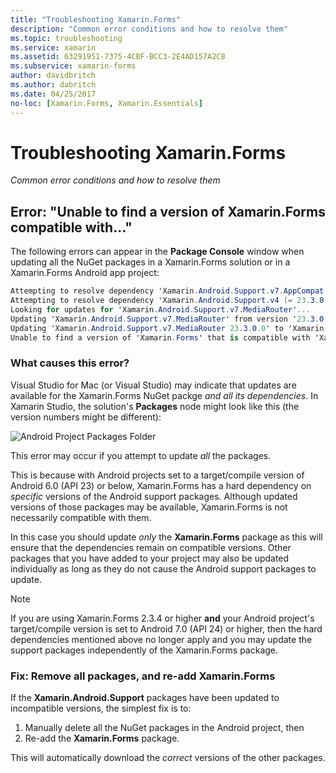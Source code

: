 ```yaml
---
title: "Troubleshooting Xamarin.Forms"
description: "Common error conditions and how to resolve them"
ms.topic: troubleshooting
ms.service: xamarin
ms.assetid: 63291951-7375-4CBF-BCC3-2E4AD157A2C8
ms.subservice: xamarin-forms
author: davidbritch
ms.author: dabritch
ms.date: 04/25/2017
no-loc: [Xamarin.Forms, Xamarin.Essentials]
---
```


# Troubleshooting Xamarin.Forms

_Common error conditions and how to resolve them_

## Error: "Unable to find a version of Xamarin.Forms compatible with..."

The following errors can appear in the **Package Console** window
when updating all the NuGet packages in a Xamarin.Forms solution or in
a Xamarin.Forms Android app project:

```csharp
Attempting to resolve dependency 'Xamarin.Android.Support.v7.AppCompat (= 23.3.0.0)'.
Attempting to resolve dependency 'Xamarin.Android.Support.v4 (= 23.3.0.0)'.
Looking for updates for 'Xamarin.Android.Support.v7.MediaRouter'...
Updating 'Xamarin.Android.Support.v7.MediaRouter' from version '23.3.0.0' to '23.3.1.0' in project 'Todo.Droid'.
Updating 'Xamarin.Android.Support.v7.MediaRouter 23.3.0.0' to 'Xamarin.Android.Support.v7.MediaRouter 23.3.1.0' failed.
Unable to find a version of 'Xamarin.Forms' that is compatible with 'Xamarin.Android.Support.v7.MediaRouter 23.3.0.0'.
```

### What causes this error?

Visual Studio for Mac (or Visual Studio) may indicate that updates are available
for the Xamarin.Forms NuGet packge *and all its dependencies*. In Xamarin
Studio, the solution's **Packages** node might look like this (the version
numbers might be different):

![Android Project Packages Folder](images/updates-available.png)

This error may occur if you attempt to update _all_ the packages.

This is because with Android projects set to a target/compile version of
Android 6.0 (API 23) or below, Xamarin.Forms has a hard dependency on *specific*
versions of the Android support packages. Although updated versions of those
packages may be available, Xamarin.Forms is not necessarily compatible with them.

In this case you should update _only_ the **Xamarin.Forms** package as this will
ensure that the dependencies remain on compatible versions. Other packages
that you have added to your project may also be updated individually as long as they
do not cause the Android support packages to update.

> [!NOTE]
> If you are using Xamarin.Forms 2.3.4 or higher **and** your Android project's
target/compile version is set to Android 7.0 (API 24) or higher, then the hard
dependencies mentioned above no longer apply and you may update the support packages
independently of the Xamarin.Forms package.

### Fix: Remove all packages, and re-add Xamarin.Forms

If the **Xamarin.Android.Support** packages have been updated to incompatible
versions, the simplest fix is to:

1. Manually delete all the NuGet packages in the Android project, then
2. Re-add the **Xamarin.Forms** package.

This will automatically download the *correct* versions of the other packages.
